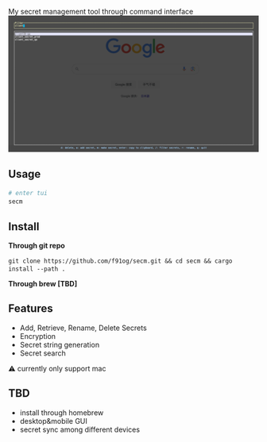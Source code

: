 My secret management tool through command interface
![alt text](image.png)
## Usage
```sh
# enter tui
secm
```

## Install
**Through git repo**
```shell
git clone https://github.com/f91og/secm.git && cd secm && cargo install --path .
```

**Through brew [TBD]**


## Features
- Add, Retrieve, Rename, Delete Secrets
- Encryption
- Secret string generation
- Secret search

⚠️ currently only support mac

## TBD
- install through homebrew
- desktop&mobile GUI
- secret sync among different devices

